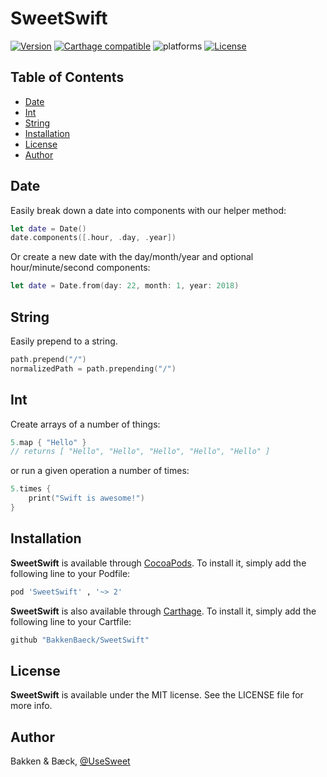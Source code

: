 # SweetSwift

[![Version](https://img.shields.io/cocoapods/v/SweetSwift.svg?style=flat)](https://cocoapods.org/pods/SweetSwift)
[![Carthage compatible](https://img.shields.io/badge/Carthage-compatible-4BC51D.svg?style=flat)](https://github.com/BakkenBaeck/SweetSwift)
![platforms](https://img.shields.io/badge/platforms-iOS%20%7C%20OS%20X%20%7C%20watchOS%20%7C%20tvOS%20-lightgrey.svg)
[![License](https://img.shields.io/cocoapods/l/SweetSwift.svg?style=flat)](https://cocoapods.org/pods/DATAStack)

## Table of Contents

* [Date](#date)
* [Int](#int)
* [String](#string)
* [Installation](#installation)
* [License](#license)
* [Author](#author)


## Date

Easily break down a date into components with our helper method:

```swift
let date = Date()
date.components([.hour, .day, .year])
```

Or create a new date with the day/month/year and optional hour/minute/second components: 

```swift
let date = Date.from(day: 22, month: 1, year: 2018)
```

## String

Easily prepend to a string.

```swift
path.prepend("/")
normalizedPath = path.prepending("/")
```

## Int

Create arrays of a number of things: 

```swift
5.map { "Hello" }
// returns [ "Hello", "Hello", "Hello", "Hello", "Hello" ]
```

or run a given operation a number of times: 
```swift
5.times {
    print("Swift is awesome!")
}
```

## Installation

**SweetSwift** is available through [CocoaPods](http://cocoapods.org). To install
it, simply add the following line to your Podfile:

```ruby
pod 'SweetSwift' , '~> 2'
```

**SweetSwift** is also available through [Carthage](https://github.com/Carthage/Carthage). To install
it, simply add the following line to your Cartfile:

```ruby
github "BakkenBaeck/SweetSwift"
```

## License

**SweetSwift** is available under the MIT license. See the LICENSE file for more info.

## Author

Bakken & Bæck, [@UseSweet](https://twitter.com/UseSweet)
